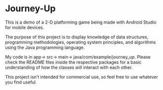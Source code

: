 # Journey-Up
This is a demo of a 2-D platforming game being made with Android Studio 
for mobile devices.

The purpose of this project is to display knowledge of data structures,
programming methodologies, operating system principles, and algorithms using
the Java programming language.

My code is in app-> src-> main-> java/com/example/journey_up. Please check the
README files inside the respective packages for a basic understanding of how the
classes will interact with each other.

This project isn't intended for commercial use, so feel free to use whatever you
find useful.
